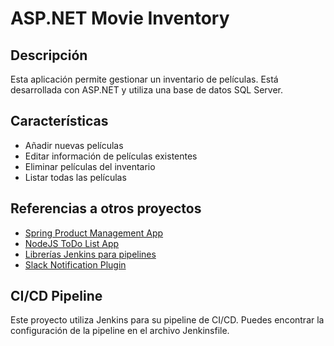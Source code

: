# ASP.NET Movie Inventory
## Descripción

Esta aplicación permite gestionar un inventario de películas. Está desarrollada con ASP.NET y utiliza una base de datos SQL Server.
## Características
- Añadir nuevas películas
- Editar información de películas existentes
- Eliminar películas del inventario
- Listar todas las películas

## Referencias a otros proyectos

- [Spring Product Management App](https://github.com/UO276840/TFG_Pipeline)
- [NodeJS ToDo List App](https://github.com/UO276840/TFG_Pipeline_NodeJs)
- [Librerías Jenkins para pipelines](https://github.com/UO276840/jenkins_lib)
- [Slack Notification Plugin](https://github.com/UO276840/SlackNotificationPlugin)


## CI/CD Pipeline

Este proyecto utiliza Jenkins para su pipeline de CI/CD. Puedes encontrar la configuración de la pipeline en el archivo Jenkinsfile.